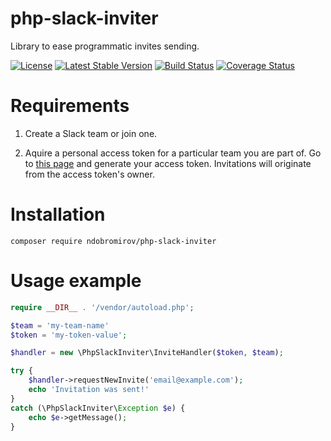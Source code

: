 # php-slack-inviter
Library to ease programmatic invites sending.

[![License](https://poser.pugx.org/ndobromirov/php-slack-inviter/license)](https://packagist.org/packages/ndobromirov/php-slack-inviter)
[![Latest Stable Version](https://poser.pugx.org/ndobromirov/php-slack-inviter/version)](https://packagist.org/packages/ndobromirov/php-slack-inviter)
[![Build Status](https://api.travis-ci.org/ndobromirov/php-slack-inviter.svg?branch=master)](https://travis-ci.org/ndobromirov/php-slack-inviter)
[![Coverage Status](https://coveralls.io/repos/github/ndobromirov/php-slack-inviter/badge.svg?branch=master)](https://coveralls.io/github/ndobromirov/php-slack-inviter?branch=master)

# Requirements
1. Create a Slack team or join one.

2. Aquire a personal access token for a particular team you are part of.
Go to [this page](https://api.slack.com/custom-integrations/legacy-tokens) and
generate your access token. Invitations will originate from the access token's
owner.

# Installation
```
composer require ndobromirov/php-slack-inviter
```

# Usage example
```php
require __DIR__ . '/vendor/autoload.php';

$team = 'my-team-name'
$token = 'my-token-value';

$handler = new \PhpSlackInviter\InviteHandler($token, $team);

try {
    $handler->requestNewInvite('email@example.com');
    echo 'Invitation was sent!'
}
catch (\PhpSlackInviter\Exception $e) {
    echo $e->getMessage();
}
```
